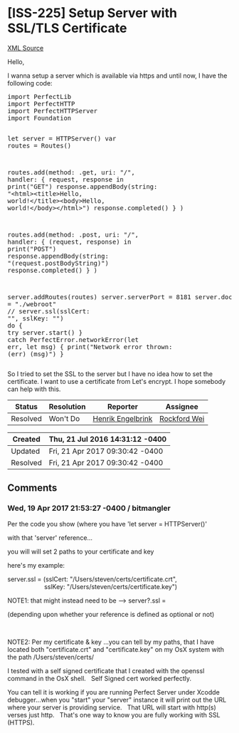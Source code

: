 # [ISS-225] Setup Server with SSL/TLS Certificate

[XML Source](../xml/ISS-225.xml)
<p><p>Hello,</p>

<p>I wanna setup a server which is available via https and until now, I have the following code:</p>

<div class="code panel" style="border-width: 1px;"><div class="codeContent panelContent">
<pre class="code-java">
<span class="code-keyword">import</span> PerfectLib
<span class="code-keyword">import</span> PerfectHTTP
<span class="code-keyword">import</span> PerfectHTTPServer
<span class="code-keyword">import</span> Foundation

let server = HTTPServer()
<span class="code-keyword">var</span> routes = Routes()

routes.add(method: .get, uri: <span class="code-quote">"/"</span>, handler: {
		request, response in
    print(<span class="code-quote">"GET"</span>)
		response.appendBody(string: <span class="code-quote">"&lt;html&gt;&lt;title&gt;Hello, world!&lt;/title&gt;&lt;body&gt;Hello, world!&lt;/body&gt;&lt;/html&gt;"</span>)
		response.completed()
	}
)

routes.add(method: .post, uri: <span class="code-quote">"/"</span>, handler: { (request, response) in
    print(<span class="code-quote">"POST"</span>)
    response.appendBody(string: <span class="code-quote">"\(request.postBodyString)"</span>)
    response.completed()
    }
)

server.addRoutes(routes)
server.serverPort = 8181
server.documentRoot = <span class="code-quote">"./webroot"</span>
<span class="code-comment">// server.ssl(sslCert: <span class="code-quote">"", sslKey: "</span>")
</span>
<span class="code-keyword">do</span> {
	<span class="code-keyword">try</span> server.start()
} <span class="code-keyword">catch</span> PerfectError.networkError(let err, let msg) {
	print(<span class="code-quote">"Network error thrown: \(err) \(msg)"</span>)
}
</pre>
</div></div>

<p>So I tried to set the SSL to the server but I have no idea how to set the certificate. I want to use a certificate from Let's encrypt. I hope somebody can help with this.</p></p>





Status|Resolution|Reporter|Assignee
------|----------|--------|--------
Resolved|Won't Do|[Henrik Engelbrink](hengel2810)|[Rockford Wei]($rocky)





Created|Thu, 21 Jul 2016 14:31:12 -0400
-------|--------------
Updated|Fri, 21 Apr 2017 09:30:42 -0400
Resolved|Fri, 21 Apr 2017 09:30:42 -0400


## Comments




### Wed, 19 Apr 2017 21:53:27 -0400 / bitmangler 

<p><p>Per the code you show (where you have 'let server = HTTPServer()'</p>

<p>with that 'server' reference...</p>

<p>you will will set 2 paths to your certificate and key</p>

<p>here's my example:</p>

<p>server.ssl = (sslCert: "/Users/steven/certs/certificate.crt",<br/>
                      sslKey: "/Users/steven/certs/certificate.key")</p>

<p>NOTE1: that might instead need to be --&gt; server?.ssl =  </p>

<p>(depending upon whether your reference is defined as optional or not)</p>

<p> </p>

<p>NOTE2: Per my certificate &amp; key ...you can tell by my paths, that I have located both "certificate.crt" and "certificate.key" on my OsX system with the path /Users/steven/certs/</p>

<p>I tested with a self signed certificate that I created with the openssl command in the OsX shell.   Self Signed cert worked perfectly.</p>

<p>You can tell it is working if you are running Perfect Server under Xcodde debugger...when you "start" your "server" instance it will print out the URL where your server is providing service.   That URL will start with http(s)  verses just http.   That's one way to know you are fully working with SSL (HTTPS).</p>

<p> </p>

<p> </p></p>


